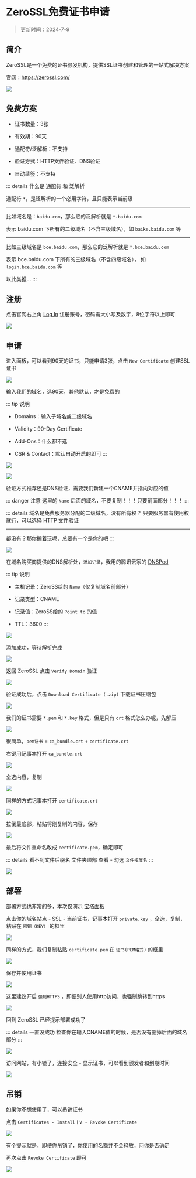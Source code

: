 # ZeroSSL免费证书申请

> 更新时间：2024-7-9

## 简介

ZeroSSL是一个免费的证书颁发机构，提供SSL证书创建和管理的一站式解决方案

官网：https://zerossl.com/

![](https://img.viptv.work/viptv/ssl/zerossl/zerossl-01.png)


## 免费方案

* 证书数量：3张

* 有效期：90天

* 通配符/泛解析：不支持

* 验证方式：HTTP文件验证、DNS验证

* 自动续签：不支持



::: details 什么是 通配符 和 泛解析

通配符 `*`，是泛解析的一个必用字符，且只能表示当前级

---

比如域名是：`baidu.com`，那么它的泛解析就是 `*.baidu.com` 

表示 baidu.com 下所有的二级域名（不含三级域名），如 `baike.baidu.com` 等

---

比如三级域名是 `bce.baidu.com`，那么它的泛解析就是 `*.bce.baidu.com`

表示 bce.baidu.com 下所有的三级域名（不含四级域名）， 如 `login.bce.baidu.com` 等

以此类推...
:::



## 注册

点击官网右上角 [Log In](https://app.zerossl.com/signup) 注册账号，密码需大小写及数字，8位字符以上即可

![](https://img.viptv.work/viptv/ssl/zerossl/zerossl-02.png)


## 申请

进入面板，可以看到90天的证书，只能申请3张，点击 `New Certificate` 创建SSL证书

![](https://img.viptv.work/viptv/ssl/zerossl/zerossl-03.png)

输入我们的域名，选90天，其他默认，才是免费的

::: tip 说明
* Domains：输入子域名或二级域名

* Validity：90-Day Certificate

* Add-Ons：什么都不选

* CSR & Contact：默认自动开启的即可
:::

![](https://img.viptv.work/viptv/ssl/zerossl/zerossl-04.png)


![](https://img.viptv.work/viptv/ssl/zerossl/zerossl-05.png)

验证方式推荐还是DNS验证，需要我们新建一个CNAME并指向对应的值

::: danger 注意
这里的 `Name` 后面的域名，不要复制！！！只要前面部分！！！
:::

::: details 域名是免费服务器分配的二级域名，没有所有权？
只要服务器有使用权就行，可以选择 HTTP 文件验证

---

都没有？那你搁着玩呢，总要有一个是你的吧
:::

![](https://img.viptv.work/viptv/ssl/zerossl/zerossl-06.png)

在域名购买商提供的DNS解析处，`添加记录`，我用的腾讯云家的 [DNSPod](https://www.dnspod.cn/)

::: tip 说明

* 主机记录：ZeroSS给的 `Name`（仅复制域名前部分）

* 记录类型：CNAME

* 记录值：ZeroSS给的 `Point to` 的值

* TTL：3600
:::

![](https://img.viptv.work/viptv/ssl/zerossl/zerossl-07.png)

添加成功，等待解析完成

![](https://img.viptv.work/viptv/ssl/zerossl/zerossl-08.png)

返回 ZeroSSL 点击 `Verify Domain` 验证

![](https://img.viptv.work/viptv/ssl/zerossl/zerossl-09.png)

验证成功后，点击 `Download Certificate (.zip)` 下载证书压缩包

![](https://img.viptv.work/viptv/ssl/zerossl/zerossl-10.png)

我们的证书需要 `*.pem` 和 `*.key` 格式，但是只有 `crt` 格式怎么办呢，先解压

![](https://img.viptv.work/viptv/ssl/zerossl/zerossl-11.png)

很简单，`pem证书` = `ca_bundle.crt` + `certificate.crt`

右键用记事本打开 `ca_bundle.crt`

![](https://img.viptv.work/viptv/ssl/zerossl/zerossl-12.png)

全选内容，复制

![](https://img.viptv.work/viptv/ssl/zerossl/zerossl-13.png)

同样的方式记事本打开 `certificate.crt`

![](https://img.viptv.work/viptv/ssl/zerossl/zerossl-14.png)

拉倒最底部，粘贴将刚复制的内容，保存

![](https://img.viptv.work/viptv/ssl/zerossl/zerossl-15.png)

最后将文件重命名改成 `certificate.pem`，确定即可

::: details 看不到文件后缀名
文件夹顶部 查看 - 勾选 `文件拓展名`
:::

![](https://img.viptv.work/viptv/ssl/zerossl/zerossl-16.png)




## 部署

部署方式也非常的多，本次仅演示 [宝塔面板](../BT.md)

点击你的域名站点 - SSL - 当前证书，记事本打开 `private.key` ，全选，复制，粘贴在 `密钥（KEY）` 的框里

![](https://img.viptv.work/viptv/ssl/zerossl/zerossl-17.png)

同样的方式，我们复制粘贴 `certificate.pem` 在 `证书(PEM格式)` 的框里

![](https://img.viptv.work/viptv/ssl/zerossl/zerossl-18.png)

保存并使用证书

![](https://img.viptv.work/viptv/ssl/zerossl/zerossl-19.png)

这里建议开启 `强制HTTPS` ，即便别人使用http访问，也强制跳转到https

![](https://img.viptv.work/viptv/ssl/zerossl/zerossl-20.png)

回到 ZeroSSL 已经提示部署成功了

::: details 一直没成功
检查你在输入CNAME值的时候，是否没有删掉后面的域名部分
:::

![](https://img.viptv.work/viptv/ssl/zerossl/zerossl-21.png)


访问网站，有小锁了，连接安全 - 显示证书，可以看到颁发者和到期时间

![](https://img.viptv.work/viptv/ssl/zerossl/zerossl-22.png)




## 吊销

如果你不想使用了，可以吊销证书

点击 `Certificates - Install丨V - Revoke Certificate`

![](https://img.viptv.work/viptv/ssl/zerossl/zerossl-23.png)

有个提示就是，即便你吊销了，你使用的名额并不会释放，问你是否确定

再次点击 `Revoke Certificate` 即可

![](https://img.viptv.work/viptv/ssl/zerossl/zerossl-24.png)